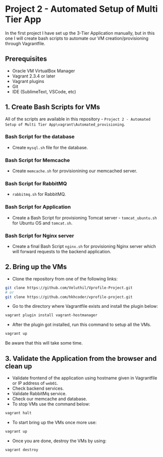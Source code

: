 # Project 2 - Automated Setup of Multi Tier App

In the first project I have set up the 3-Tier Application manually, but in this one I will create bash scripts to automate our VM creation/provisioning through Vagrantfile.

## Prerequisites

 * Oracle VM VirtualBox Manager
 * Vagrant 2.3.4 or later
 * Vagrant plugins
 * Git
 * IDE (SublimeText, VSCode, etc)

## 1. Create Bash Scripts for VMs
All of the scripts are available in this repository - `Project 2 - Automated Setup of Multi Tier App\vagrant\Automated_provisioning`.
### Bash Script for the database
- Create `mysql.sh` file for the database.
### Bash Script for Memcache
- Create `memcache.sh` for provisionining our memcached server.
### Bash Script for RabbitMQ
- `rabbitmq.sh` for RabbitMQ.
### Bash Script for Application
- Create a Bash Script for provisioning Tomcat server - `tomcat_ubuntu.sh` for Ubuntu OS and `tomcat.sh`.
### Bash Script for Nginx server
- Create a final Bash Script `nginx.sh` for provisioning Nginx server which will forward requests to the backend application.

## 2. Bring up the VMs
- Clone the repository from one of the following links:
```sh
git clone https://github.com/Veluthil/Vprofile-Project.git
# or
git clone https://github.com/hkhcoder/vprofile-project.git
```

- Go to the directory where Vagrantfile exists and install the plugin below:
```sh
vagrant plugin install vagrant-hostmanager
```

- After the plugin got installed, run this command to setup all the VMs.
```sh
vagrant up
```
Be aware that this will take some time.

## 3. Validate the Application from the browser and clean up
- Validate frontend of the application using hostname given in Vagrantfile or IP address of `web01`.
- Check backend services. 
- Validate RabbitMq service.
- Check our memcache and database.
- To stop VMs use the command below:
```sh
vagrant halt
```
- To start bring up the VMs once more use:
```sh
vagrant up 
```
- Once you are done, destroy the VMs by using:
```sh
vagrant destroy
```

